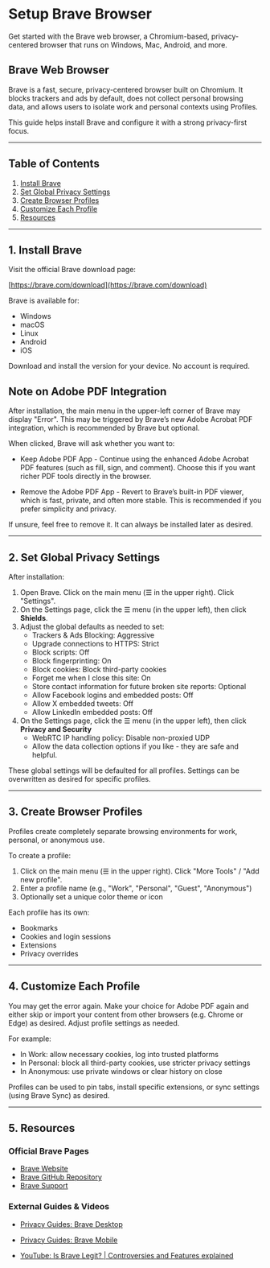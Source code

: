 # Setup Brave Browser

Get started with the Brave web browser, a Chromium-based, privacy-centered browser that runs on Windows, Mac, Android, and more.

## Brave Web Browser

Brave is a fast, secure, privacy-centered browser built on Chromium.
It blocks trackers and ads by default, does not collect personal browsing data, and allows users to isolate work and personal contexts using Profiles.

This guide helps install Brave and configure it with a strong privacy-first focus.

---

## Table of Contents

1. [Install Brave](#1-install-brave)
2. [Set Global Privacy Settings](#2-set-global-privacy-settings)
3. [Create Browser Profiles](#3-create-browser-profiles)
4. [Customize Each Profile](#4-customize-each-profile)
5. [Resources](#5-resources)

---

## 1. Install Brave

Visit the official Brave download page:

[https://brave.com/download](https://brave.com/download)

Brave is available for:
- Windows
- macOS
- Linux
- Android
- iOS

Download and install the version for your device. No account is required.

## Note on Adobe PDF Integration
After installation, the main menu in the upper-left corner of Brave may display "Error". 
This may be triggered by Brave’s new Adobe Acrobat PDF integration, which is recommended by Brave but optional.

When clicked, Brave will ask whether you want to:

- Keep Adobe PDF App - Continue using the enhanced Adobe Acrobat PDF features (such as fill, sign, and comment). Choose this if you want richer PDF tools directly in the browser.

- Remove the Adobe PDF App - Revert to Brave’s built-in PDF viewer, which is fast, private, and often more stable. This is recommended if you prefer simplicity and privacy.

If unsure, feel free to remove it. It can always be installed later as desired. 

---

## 2. Set Global Privacy Settings

After installation:

1. Open Brave. Click on the main menu (☰ in the upper right). Click "Settings". 
3. On the Settings page, click the ☰ menu (in the upper left), then click **Shields**.
4. Adjust the global defaults as needed to set: 
   - Trackers & Ads Blocking: Aggressive
   - Upgrade connections to HTTPS: Strict
   - Block scripts: Off
   - Block fingerprinting: On
   - Block cookies: Block third-party cookies
   - Forget me when I close this site: On
   - Store contact information for future broken site reports: Optional
   - Allow Facebook logins and embedded posts: Off
   - Allow X embedded tweets: Off
   - Allow LinkedIn embedded posts: Off
5. On the Settings page, click the ☰ menu (in the upper left), then click **Privacy and Security**
   - WebRTC IP handling policy: Disable non-proxied UDP
   - Allow the data collection options if you like - they are safe and helpful.

These global settings will be defaulted for all profiles.
Settings can be overwritten as desired for specific profiles.

---

## 3. Create Browser Profiles

Profiles create completely separate browsing environments for work, personal, or anonymous use.

To create a profile:

1. Click on the main menu (☰ in the upper right). Click "More Tools" / "Add new profile".
2. Enter a profile name (e.g., "Work", "Personal", "Guest", "Anonymous")
3. Optionally set a unique color theme or icon

Each profile has its own:
- Bookmarks
- Cookies and login sessions
- Extensions
- Privacy overrides

---

## 4. Customize Each Profile

You may get the error again. Make your choice for Adobe PDF again and either skip or import your content from other browsers (e.g. Chrome or Edge) as desired. 
Adjust profile settings as needed. 

For example:
- In Work: allow necessary cookies, log into trusted platforms
- In Personal: block all third-party cookies, use stricter privacy settings
- In Anonymous: use private windows or clear history on close

Profiles can be used to pin tabs, install specific extensions, or sync settings (using Brave Sync) as desired.

---

## 5. Resources

### Official Brave Pages
- [Brave Website](https://brave.com/)
- [Brave GitHub Repository](https://github.com/brave/brave-browser)
- [Brave Support](https://support.brave.com/)

### External Guides & Videos
- [Privacy Guides: Brave Desktop](https://www.privacyguides.org/en/desktop-browsers/#brave)
- [Privacy Guides: Brave Mobile](https://www.privacyguides.org/en/mobile-browsers/#brave)

- [YouTube: Is Brave Legit? | Controversies and Features explained](https://www.youtube.com/watch?v=NxpQ013nqc4)

